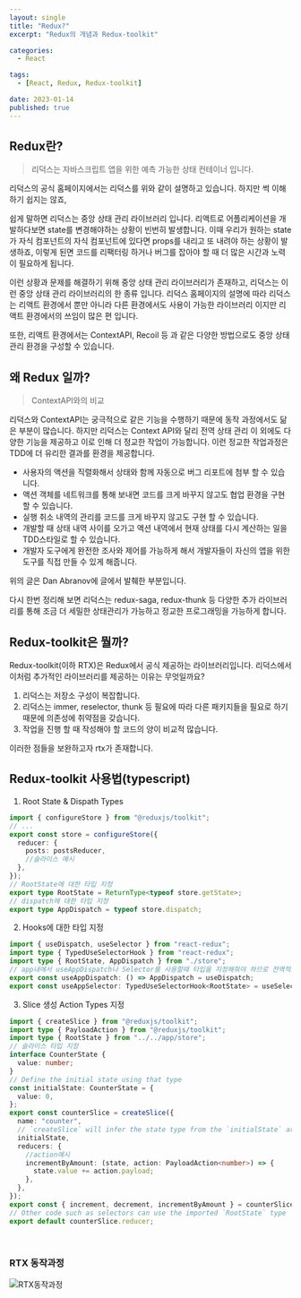```yaml
---
layout: single
title: "Redux?"
excerpt: "Redux의 개념과 Redux-toolkit"

categories:
  - React

tags:
  - [React, Redux, Redux-toolkit]

date: 2023-01-14
published: true
---
```


## Redux란?

> 리덕스는 자바스크립트 앱을 위한 예측 가능한 상태 컨테이너 입니다.

리덕스의 공식 홈페이지에서는 리덕스를 위와 같이 설명하고 있습니다. 하지만 썩 이해하기 쉽지는 않죠,

쉽게 말하면 리덕스는 중앙 상태 관리 라이브러리 입니다. 리액트로 어플리케이션을 개발하다보면 state를 변경해야하는 상황이 빈번히 발생합니다. 이때 우리가 원하는 state가 자식 컴포넌트의 자식 컴포넌트에 있다면 props를 내리고 또 내려야 하는 상황이 발생하죠, 이렇게 된면 코드를 리팩터링 하거나 버그를 잡아야 할 때 더 많은 시간과 노력이 필요하게 됩니다.

이런 상황과 문제를 해결하기 위해 중앙 상태 관리 라이브러리가 존재하고, 리덕스는 이런 중앙 상태 관리 라이브러리의 한 종류 입니다. 리덕스 홈페이지의 설명에 따라 리덕스는 리액트 환경에서 뿐만 아니라 다른 환경에서도 사용이 가능한 라이브러리 이지만 리액트 환경에서의 쓰임이 많은 편 입니다.

또한, 리액트 환경에서는 ContextAPI, Recoil 등 과 같은 다양한 방법으로도 중앙 상태 관리 환경을 구성할 수 있습니다.

## 왜 Redux 일까?

> ContextAPI와의 비교

리덕스와 ContextAPI는 궁극적으로 같은 기능을 수행하기 때문에 동작 과정에서도 닮은 부분이 많습니다.
하지만 리덕스는 Context API와 달리 전역 상태 관리 이 외에도 다양한 기능을 제공하고 이로 인해 더 정교한 작업이 가능합니다. 이런 정교한 작업과정은 TDD에 더 유리한 결과를 환경을 제공합니다.

- 사용자의 액션을 직렬화해서 상태와 함께 자동으로 버그 리포트에 첨부 할 수 있습니다.
- 액션 객체를 네트워크를 통해 보내면 코드를 크게 바꾸지 않고도 협업 환경을 구현할 수 있습니다.
- 실행 취소 내역의 관리를 코드를 크게 바꾸지 않고도 구현 할 수 있습니다.
- 개발할 때 상태 내역 사이를 오가고 액션 내역에서 현재 상태를 다시 계산하는 일을 TDD스타일로 할 수 있습니다.
- 개발자 도구에게 완전한 조사와 제어를 가능하게 해서 개발자들이 자신의 앱을 위한 도구를 직접 만들 수 있게 해줍니다.

위의 글은 Dan Abranov에 글에서 발췌한 부분입니다.

다시 한번 정리해 보면 리덕스는 redux-saga, redux-thunk 등 다양한 추가 라이브러리를 통해 조금 더 세밀한 상태관리가 가능하고 정교한 프로그래밍을 가능하게 합니다.

## Redux-toolkit은 뭘까?

Redux-toolkit(이하 RTX)은 Redux에서 공식 제공하는 라이브러리입니다.
리덕스에서 이처럼 추가적인 라이브러리를 제공하는 이유는 무엇일까요?

1. 리덕스는 저장소 구성이 복잡합니다.
2. 리덕스는 immer, reselector, thunk 등 필요에 따라 다른 패키지들을 필요로 하기때문에 의존성에 취약점을 갖습니다.
3. 작업을 진행 할 때 작성해야 할 코드의 양이 비교적 많습니다.

이러한 점들을 보완하고자 rtx가 존재합니다.

## Redux-toolkit 사용법(typescript)

1. Root State & Dispath Types
   ​

```typescript
import { configureStore } from "@reduxjs/toolkit";
// ...
export const store = configureStore({
  reducer: {
    posts: postsReducer,
    //슬라이스 예시
  },
});
// RootState에 대한 타입 지정
export type RootState = ReturnType<typeof store.getState>;
// dispatch에 대한 타입 지정
export type AppDispatch = typeof store.dispatch;
```

2. Hooks에 대한 타입 지정
   ​

```typescript
import { useDispatch, useSelector } from "react-redux";
import type { TypedUseSelectorHook } from "react-redux";
import type { RootState, AppDispatch } from "./store";
// app내에서 useAppDispatch나 Selector를 사용할때 타입을 지정해줘야 하므로 전역적으로 타입을 지정해준다.
export const useAppDispatch: () => AppDispatch = useDispatch;
export const useAppSelector: TypedUseSelectorHook<RootState> = useSelector;
```

3. Slice 생성 Action Types 지정

```typescript
import { createSlice } from "@reduxjs/toolkit";
import type { PayloadAction } from "@reduxjs/toolkit";
import type { RootState } from "../../app/store";
// 슬라이스 타입 지정
interface CounterState {
  value: number;
}
// Define the initial state using that type
const initialState: CounterState = {
  value: 0,
};
export const counterSlice = createSlice({
  name: "counter",
  // `createSlice` will infer the state type from the `initialState` argument
  initialState,
  reducers: {
    //action예시
    incrementByAmount: (state, action: PayloadAction<number>) => {
      state.value += action.payload;
    },
  },
});
export const { increment, decrement, incrementByAmount } = counterSlice.actions;
// Other code such as selectors can use the imported `RootState` type
export default counterSlice.reducer;
```

​

### RTX 동작과정

![RTX동작과정](https://facebook.github.io/flux/img/overview/flux-simple-f8-diagram-explained-1300w.png)
